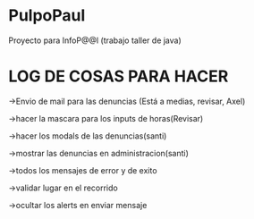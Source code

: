 PulpoPaul
=========
Proyecto para InfoP@@l (trabajo taller de java)


LOG DE COSAS PARA HACER
=======================

->Envio de mail para las denuncias (Está a medias, revisar, Axel)

->hacer la mascara para los inputs de horas(Revisar)

->hacer los modals de las denuncias(santi)

->mostrar las denuncias en administracion(santi)

->todos los mensajes de error y de exito

->validar lugar en el recorrido

->ocultar los alerts en enviar mensaje
